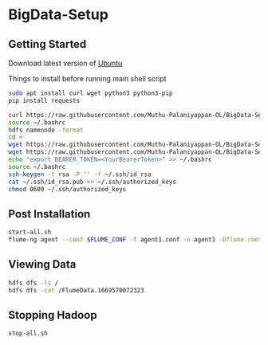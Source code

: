 # BigData-Setup

## Getting Started

Download latest version of [Ubuntu](https://releases.ubuntu.com/22.04.1/ubuntu-22.04.1-desktop-amd64.iso?_ga=2.262114509.1380062103.1669571995-365159036.1669571995)

Things to install before running main shell script
```sh
sudo apt install curl wget python3 python3-pip 
pip install requests
```

```sh
curl https://raw.githubusercontent.com/Muthu-Palaniyappan-OL/BigData-Setup/main/hadoop-setup.sh | bash
source ~/.bashrc
hdfs namenode -format
cd ~
wget https://raw.githubusercontent.com/Muthu-Palaniyappan-OL/BigData-Setup/main/script.py
wget https://raw.githubusercontent.com/Muthu-Palaniyappan-OL/BigData-Setup/main/agent1.properties
echo "export BEARER_TOKEN=<YourBearerToken>" >> ~/.bashrc
source ~/.bashrc
ssh-keygen -t rsa -P '' -f ~/.ssh/id_rsa
cat ~/.ssh/id_rsa.pub >> ~/.ssh/authorized_keys
chmod 0600 ~/.ssh/authorized_keys
```

## Post Installation

```sh
start-all.sh
flume-ng agent --conf $FLUME_CONF -f agent1.conf -n agent1 -Dflume.root.logger=INFO,console
```
## Viewing Data

```sh
hdfs dfs -ls /
hdfs dfs -cat /FlumeData.1669570072323
```

## Stopping Hadoop

```sh
stop-all.sh
```
